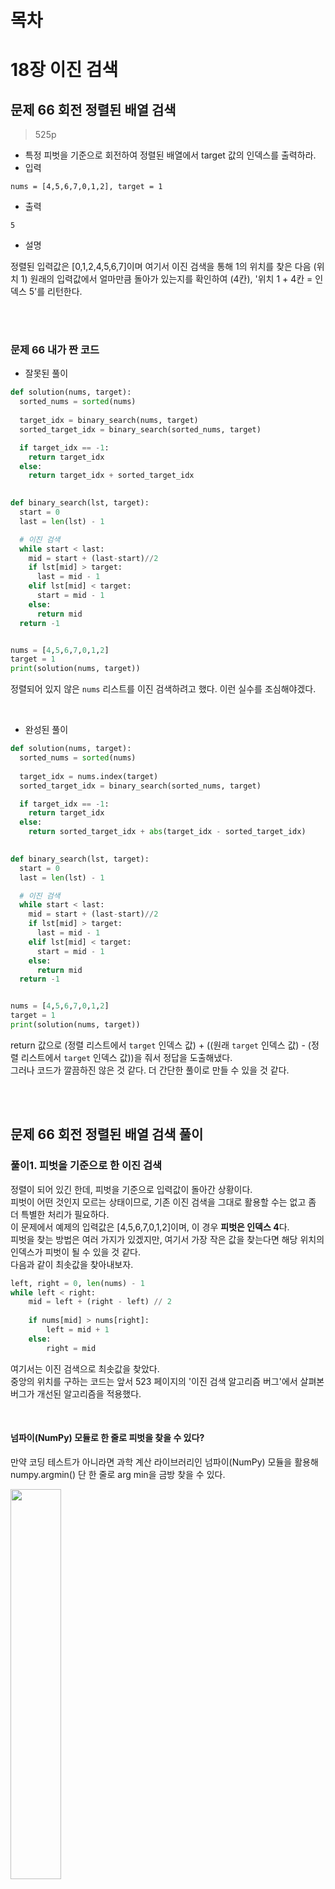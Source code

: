 # 목차

# 18장 이진 검색
## 문제 66 회전 정렬된 배열 검색
> 525p

* 특정 피벗을 기준으로 회전하여 정렬된 배열에서 target 값의 인덱스를 출력하라.
* 입력
```
nums = [4,5,6,7,0,1,2], target = 1
```
* 출력
```
5
```
* 설명

정렬된 입력값은 [0,1,2,4,5,6,7]이며 여기서 이진 검색을 통해 1의 위치를 찾은 다음 (위치 1) 원래의 입력값에서 얼마만큼 돌아가 있는지를 확인하여 (4칸), '위치 1 + 4칸 = 인덱스 5'를 리턴한다.

<br><br>

### 문제 66 내가 짠 코드
* 잘못된 풀이
```python
def solution(nums, target):
  sorted_nums = sorted(nums)
  
  target_idx = binary_search(nums, target)
  sorted_target_idx = binary_search(sorted_nums, target)

  if target_idx == -1:
    return target_idx
  else:
    return target_idx + sorted_target_idx

  
def binary_search(lst, target):
  start = 0
  last = len(lst) - 1

  # 이진 검색
  while start < last:
    mid = start + (last-start)//2
    if lst[mid] > target:
      last = mid - 1
    elif lst[mid] < target:
      start = mid - 1
    else:
      return mid
  return -1


nums = [4,5,6,7,0,1,2]
target = 1
print(solution(nums, target))
```
정렬되어 있지 않은 `nums` 리스트를 이진 검색하려고 했다. 이런 실수를 조심해야겠다.

<br>

* 완성된 풀이
```python
def solution(nums, target):
  sorted_nums = sorted(nums)
  
  target_idx = nums.index(target)
  sorted_target_idx = binary_search(sorted_nums, target)

  if target_idx == -1:
    return target_idx
  else:
    return sorted_target_idx + abs(target_idx - sorted_target_idx)

  
def binary_search(lst, target):
  start = 0
  last = len(lst) - 1

  # 이진 검색
  while start < last:
    mid = start + (last-start)//2
    if lst[mid] > target:
      last = mid - 1
    elif lst[mid] < target:
      start = mid - 1
    else:
      return mid
  return -1


nums = [4,5,6,7,0,1,2]
target = 1
print(solution(nums, target))
```
return 값으로 (정렬 리스트에서 `target` 인덱스 값) + ((원래 `target` 인덱스 값) - (정렬 리스트에서 `target` 인덱스 값))을 줘서 정답을 도출해냈다.<br>
그러나 코드가 깔끔하진 않은 것 같다. 더 간단한 풀이로 만들 수 있을 것 같다.

<br><br>

## 문제 66 회전 정렬된 배열 검색 풀이
### 풀이1. 피벗을 기준으로 한 이진 검색
정렬이 되어 있긴 한데, 피벗을 기준으로 입력값이 돌아간 상황이다.<br>
피벗이 어떤 것인지 모르는 상태이므로, 기존 이진 검색을 그대로 활용할 수는 없고 좀 더 특별한 처리가 필요하다.<br>
이 문제에서 예제의 입력값은 [4,5,6,7,0,1,2]이며, 이 경우 **피벗은 인덱스 4**다.<br>
피벗을 찾는 방법은 여러 가지가 있겠지만, 여기서 가장 작은 값을 찾는다면 해당 위치의 인덱스가 피벗이 될 수 있을 것 같다. <br>
다음과 같이 최솟값을 찾아내보자.
```python
left, right = 0, len(nums) - 1
while left < right:
    mid = left + (right - left) // 2
    
    if nums[mid] > nums[right]:
        left = mid + 1
    else:
        right = mid
```
여기서는 이진 검색으로 최솟값을 찾았다.<br>
중앙의 위치를 구하는 코드는 앞서 523 페이지의 '이진 검색 알고리즘 버그'에서 살펴본 버그가 개선된 알고리즘을 적용했다.

<br>

#### 넘파이(NumPy) 모듈로 한 줄로 피벗을 찾을 수 있다?
만약 코딩 테스트가 아니라면 과학 계산 라이브러리인 넘파이(NumPy) 모듈을 활용해 numpy.argmin() 단 한 줄로 arg min을 금방 찾을 수 있다.

<img src="https://user-images.githubusercontent.com/55045377/128960118-1c1df47c-be82-461b-ba29-7dc42eaa9ff6.png" width=40% height=40%>

그러나 여기서는 코딩 테스트인 상황이므로 외부 모듈을 사용할 수 없다. 따라서 다음과 같은 코드로 넘파이의 argmin()을 흉내낼 수 있다.
```python
pivot = nums.index(min(nums))
```

<br><br>

이번에는 재귀가 아닌 반복으로 풀이해보자.<br>
65번 문제의 반복 풀이인 풀이2를 가져와서, 마찬가지로 4행에 중앙의 위치 계산 버그가 개선된 알고리즘을 적용해 다음과 같이 코드를 정리한다.
```python
pivot = left
left, right = 0, len(nums) - 1
while left <= right:
    mid = left + (right - left) // 2  # 자료형을 초과하지 않는 중앙 위치 계산
    mid_pivot = ...
    
    if nums[mid_pivot] < target:
        left = mid + 1
    elif nums[mid_pivot] > target:
        right = mid - 1
    else:
        return mid
    ...
```
여기서는 앞서 최솟값 left를 찾아내 pivot으로 구성하고, 이를 기준으로 피벗의 위치만큼 살짝 틀어준 mid_pivot을 구성한 다음, 다시 이진 검색을 통해 target 값을 찾았다.<br>
**그렇다면 mid_pivot을 실제로는 어떤 식으로 구현하면 될까?** <br>
다음 코드를 한번 살펴보자.
```python
mid_pivot = (mid + pivot) % len(nums)
```
mid_pivot은 중앙의 위치 mid에 피벗 pivot만큼 이동하고, 배열의 길이를 초과할 경우 모듈로 연산으로 회전될 수 있도록 처리했다.<br>
이제 타겟과 값을 비교하는 부분은 mid가 아닌 mid_pivot을 기준으로 하되, left와 right는 mid를 기준으로 이동한다.

예제의 입력값을 기준으로 나타낸 그림 18-4를 살펴보자.

<img src="https://user-images.githubusercontent.com/55045377/128969111-d0072330-2baf-4145-8163-75ef4c0660dc.png" width=50% height=50%>

이 그림에서 값에 대한 비교는 mid_pivot의 위치를 기준으로 하지만, mid의 이동은 기존 이진 검색과 동일하게 left, right를 기준으로 한다.<br>
즉 다른 포인터를 가리키는 셈이며, 실제로 값에 대한 비교는 pivot의 위치인, 4칸 우측으로 떨어진 mid_pivot을 기준으로 한다.<br>
당연히 최종 결과도 mid_pivot의 값을 리턴받아 결과로 삼는다.

이제 전체 코드는 다음과 같다.
```python
from typing import List


class Solution:
    def search(self, nums: List[int], target: int) -> int:
        # 예외 처리
        if not nums:
            return -1

        # 최소값 찾아 피벗 설정
        left, right = 0, len(nums) - 1
        while left < right:
            mid = left + (right - left) // 2

            if nums[mid] > nums[right]:
                left = mid + 1
            else:
                right = mid

        pivot = left
        
        # 피벗 기준 이진 검색
        left, right = 0, len(nums) - 1
        while left <= right:
            mid = left + (right - left) // 2
            mid_pivot = (mid + pivot) % len(nums)

            if nums[mid_pivot] < target:
                left = mid + 1
            elif nums[mid_pivot] > target:
                right = mid - 1
            else:
                return mid_pivot
        return -1
```

<br><br>

## 문제 67 두 배열의 교집합
> 529p

* 두 배열의 교집합을 구하라.
* 입력
```
nums1 = [1,2,2,1], nums2 = [2,2]
```
* 출력
```
[2]
```

<br>

* 입력
```
nums1 = [4,9,5], nums2 = [9,4,9,8,4]
```
* 출력
```
[9,4]
```

<br><br>

### 문제 67 내가 짠 코드


























